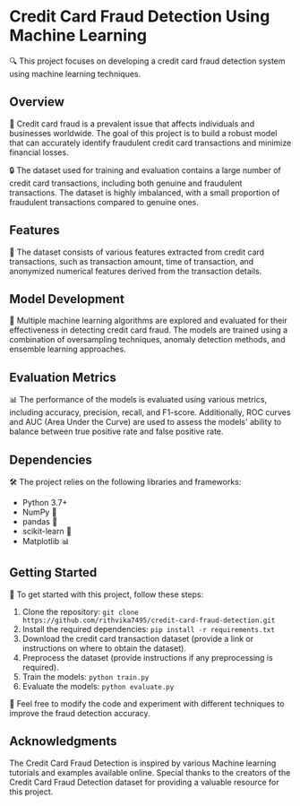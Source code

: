 # Credit Card Fraud Detection Using Machine Learning

🔍 This project focuses on developing a credit card fraud detection system using machine learning techniques.

## Overview

📝 Credit card fraud is a prevalent issue that affects individuals and businesses worldwide. The goal of this project is to build a robust model that can accurately identify fraudulent credit card transactions and minimize financial losses.

🔒 The dataset used for training and evaluation contains a large number of credit card transactions, including both genuine and fraudulent transactions. The dataset is highly imbalanced, with a small proportion of fraudulent transactions compared to genuine ones.

## Features

🔢 The dataset consists of various features extracted from credit card transactions, such as transaction amount, time of transaction, and anonymized numerical features derived from the transaction details.

## Model Development

🔧 Multiple machine learning algorithms are explored and evaluated for their effectiveness in detecting credit card fraud. The models are trained using a combination of oversampling techniques, anomaly detection methods, and ensemble learning approaches.

## Evaluation Metrics

📊 The performance of the models is evaluated using various metrics, including accuracy, precision, recall, and F1-score. Additionally, ROC curves and AUC (Area Under the Curve) are used to assess the models' ability to balance between true positive rate and false positive rate.

## Dependencies

🛠️ The project relies on the following libraries and frameworks:

- Python 3.7+
- NumPy 🧮
- pandas 🐼
- scikit-learn 🧪
- Matplotlib 📊

## Getting Started

🚀 To get started with this project, follow these steps:

1. Clone the repository: `git clone https://github.com/rithvika7495/credit-card-fraud-detection.git`
2. Install the required dependencies: `pip install -r requirements.txt`
3. Download the credit card transaction dataset (provide a link or instructions on where to obtain the dataset).
4. Preprocess the dataset (provide instructions if any preprocessing is required).
5. Train the models: `python train.py`
6. Evaluate the models: `python evaluate.py`

📝 Feel free to modify the code and experiment with different techniques to improve the fraud detection accuracy.

## Acknowledgments

The Credit Card Fraud Detection is inspired by various Machine learning tutorials and examples available online. Special thanks to the creators of the Credit Card Fraud Detection dataset for providing a valuable resource for this project.

